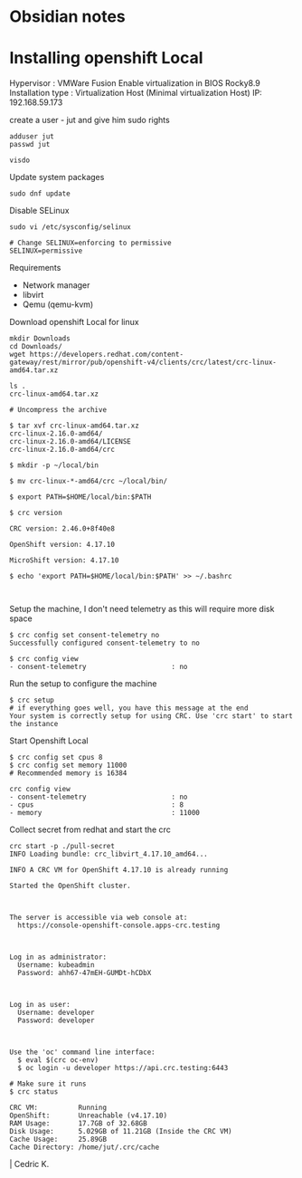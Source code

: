 # Obsidian notes
# Installing openshift Local

Hypervisor : VMWare Fusion
Enable virtualization in BIOS
Rocky8.9
Installation type  : Virtualization Host (Minimal virtualization Host)
IP: 192.168.59.173

create a user - jut and give him sudo rights
```
adduser jut
passwd jut

visdo
```

Update system packages
```
sudo dnf update
```

Disable SELinux
```
sudo vi /etc/sysconfig/selinux

# Change SELINUX=enforcing to permissive
SELINUX=permissive
```

Requirements
* Network manager
* libvirt
* Qemu (qemu-kvm)

Download openshift Local for linux
```
mkdir Downloads
cd Downloads/
wget https://developers.redhat.com/content-gateway/rest/mirror/pub/openshift-v4/clients/crc/latest/crc-linux-amd64.tar.xz

ls .
crc-linux-amd64.tar.xz

# Uncompress the archive

$ tar xvf crc-linux-amd64.tar.xz 
crc-linux-2.16.0-amd64/
crc-linux-2.16.0-amd64/LICENSE
crc-linux-2.16.0-amd64/crc

$ mkdir -p ~/local/bin

$ mv crc-linux-*-amd64/crc ~/local/bin/

$ export PATH=$HOME/local/bin:$PATH

$ crc version

CRC version: 2.46.0+8f40e8

OpenShift version: 4.17.10

MicroShift version: 4.17.10

$ echo 'export PATH=$HOME/local/bin:$PATH' >> ~/.bashrc 



```

Setup the machine, I don't need telemetry as this will require more disk space

```
$ crc config set consent-telemetry no
Successfully configured consent-telemetry to no

$ crc config view
- consent-telemetry                     : no
```

Run the setup to configure the machine
```
$ crc setup
# if everything goes well, you have this message at the end
Your system is correctly setup for using CRC. Use 'crc start' to start the instance
```

Start Openshift Local
```
$ crc config set cpus 8
$ crc config set memory 11000
# Recommended memory is 16384

crc config view
- consent-telemetry                     : no
- cpus                                  : 8
- memory                                : 11000
```


Collect secret from redhat and start the crc
```
crc start -p ./pull-secret
INFO Loading bundle: crc_libvirt_4.17.10_amd64... 

INFO A CRC VM for OpenShift 4.17.10 is already running 

Started the OpenShift cluster.

  

The server is accessible via web console at:
  https://console-openshift-console.apps-crc.testing

  

Log in as administrator:
  Username: kubeadmin
  Password: ahh67-47mEH-GUMDt-hCDbX

  

Log in as user:
  Username: developer
  Password: developer

  

Use the 'oc' command line interface:
  $ eval $(crc oc-env)
  $ oc login -u developer https://api.crc.testing:6443

# Make sure it runs
$ crc status

CRC VM:          Running
OpenShift:       Unreachable (v4.17.10)
RAM Usage:       17.7GB of 32.68GB
Disk Usage:      5.029GB of 11.21GB (Inside the CRC VM)
Cache Usage:     25.89GB
Cache Directory: /home/jut/.crc/cache
```

| Cedric K.

